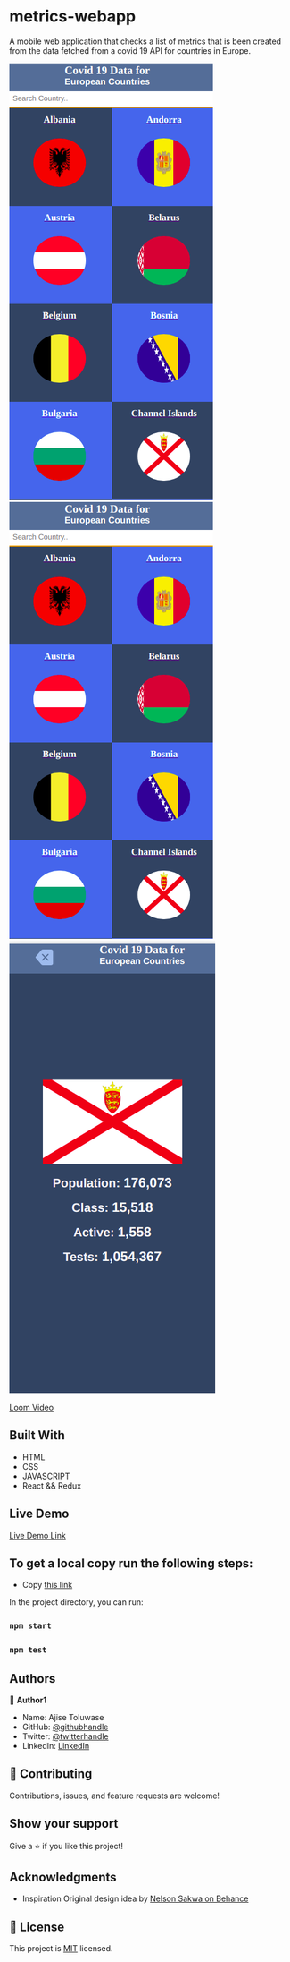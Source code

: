 # metrics-webapp

A mobile web application that checks a list of metrics that is been created from the data fetched from a covid 19 API for countries in Europe.

![screenshot](/img/1.png)
![screenshot](/img/1.png)
![screenshot](/img/detailpage.png)


[Loom Video](https://www.loom.com/share/7f8e5f6ddad94736b58268f2b2afc709)

## Built With

- HTML
- CSS
- JAVASCRIPT
- React && Redux
## Live Demo
[Live Demo Link](https://dreamy-booth-15f786.netlify.app/)


## To get a local copy run the following steps:
- Copy [this link](https://github.com/Whoistolu/metrics-webapp)

In the project directory, you can run:
### `npm start`

### `npm test`

## Authors

👤 **Author1**

- Name: Ajise Toluwase
- GitHub: [@githubhandle](https://github.com/Whoistolu)
- Twitter: [@twitterhandle](https://twitter.com/Littletolu)
- LinkedIn: [LinkedIn](https://www.linkedin.com/in/toluwase-ajise/)

## 🤝 Contributing

Contributions, issues, and feature requests are welcome!

## Show your support

Give a ⭐️ if you like this project!

## Acknowledgments

- Inspiration
  Original design idea by [ Nelson Sakwa on Behance](https://www.behance.net/gallery/31579789/Ballhead-App-%28Free-PSDs%29)

## 📝 License

This project is [MIT](./MIT.md) licensed.

